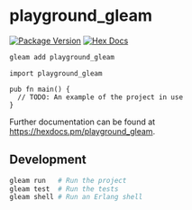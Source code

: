 # playground_gleam

[![Package Version](https://img.shields.io/hexpm/v/playground_gleam)](https://hex.pm/packages/playground_gleam)
[![Hex Docs](https://img.shields.io/badge/hex-docs-ffaff3)](https://hexdocs.pm/playground_gleam/)

```sh
gleam add playground_gleam
```
```gleam
import playground_gleam

pub fn main() {
  // TODO: An example of the project in use
}
```

Further documentation can be found at <https://hexdocs.pm/playground_gleam>.

## Development

```sh
gleam run   # Run the project
gleam test  # Run the tests
gleam shell # Run an Erlang shell
```
